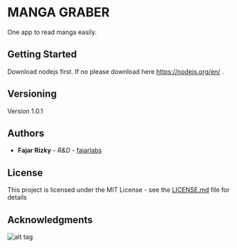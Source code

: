# MANGA GRABER

One app to read manga easily.

## Getting Started

Download nodejs first. If no please download here https://nodejs.org/en/ .

## Versioning

Version 1.0.1  

## Authors

* **Fajar Rizky** - *R&D* - [fajarlabs](https://github.com/fajarlabs)

## License

This project is licensed under the MIT License - see the [LICENSE.md](LICENSE.md) file for details

## Acknowledgments

![alt tag](http://i.giphy.com/26gsh7CS8UVtCRbPy.gif)
